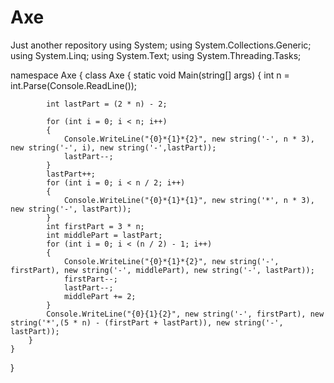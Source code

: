 # Axe
Just another repository
using System;
using System.Collections.Generic;
using System.Linq;
using System.Text;
using System.Threading.Tasks;

namespace Axe
{
    class Axe
    {
        static void Main(string[] args)
        {
            int n = int.Parse(Console.ReadLine());

            int lastPart = (2 * n) - 2;

            for (int i = 0; i < n; i++)
            {
                Console.WriteLine("{0}*{1}*{2}", new string('-', n * 3), new string('-', i), new string('-',lastPart));
                lastPart--;
            }
            lastPart++;
            for (int i = 0; i < n / 2; i++)
            {
                Console.WriteLine("{0}*{1}*{1}", new string('*', n * 3), new string('-', lastPart));
            }
            int firstPart = 3 * n;
            int middlePart = lastPart;
            for (int i = 0; i < (n / 2) - 1; i++)
            {
                Console.WriteLine("{0}*{1}*{2}", new string('-', firstPart), new string('-', middlePart), new string('-', lastPart));
                firstPart--;
                lastPart--;
                middlePart += 2;
            }
            Console.WriteLine("{0}{1}{2}", new string('-', firstPart), new string('*',(5 * n) - (firstPart + lastPart)), new string('-', lastPart));
        }
    }
}
